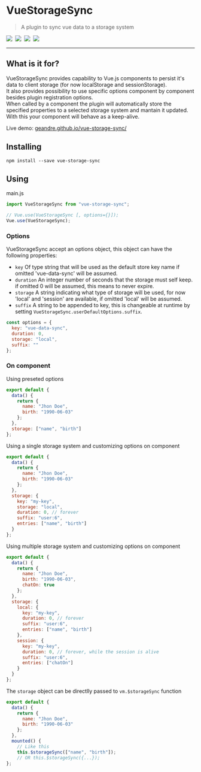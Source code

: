 # VueStorageSync

> A plugin to sync vue data to a storage system

<img src="https://badgen.net/badge/NPM/1.1.0/blue"/>&nbsp;
<img src="https://badgen.net/badge/License/ISC/green"/>&nbsp;
<img src="https://badgen.net/badge/Style%20Guide/Airbnb/grey"/>&nbsp;
<img src="https://badgen.net/badge/Language/JS/orange"/>&nbsp;

---

## What is it for?

VueStorageSync provides capability to Vue.js components to persist it's data to client storage
(for now localStorage and sessionStorage).  
It also provides possibility to use specific options component by component besides plugin
registration options.  
When called by a component the plugin will automatically store the specified properties to a
selected storage system and mantain it updated. With this your component will behave as a keep-alive.

Live demo: [geandre.github.io/vue-storage-sync/](https://geandre.github.io/vue-storage-sync/)

## Installing

```bach
npm install --save vue-storage-sync
```

## Using

main.js

```js
import VueStorageSync from "vue-storage-sync";

// Vue.use(VueStorageSync [, options={}]);
Vue.use(VueStorageSync);
```

### Options

VueStorageSync accept an options object, this object can have the following properties:

- `key` Of type string that will be used as the default store key name if omitted 'vue-data-sync' will
  be assumed.
- `duration` An integer number of seconds that the storage must self keep. if omitted 0 will be
  assumed, this means to never expire.
- `storage` A string indicating what type of storage will be used, for now 'local' and 'session' are
  available, if omitted 'local' will be assumed.
- `suffix` A string to be appended to key, this is changeable at runtime by setting `VueStorageSync.userDefaultOptions.suffix`.

```js
const options = {
  key: "vue-data-sync",
  duration: 0,
  storage: "local",
  suffix: ""
};
```

### On component

Using preseted options

```js
export default {
  data() {
    return {
      name: "Jhon Doe",
      birth: "1990-06-03"
    };
  },
  storage: ["name", "birth"]
};
```

Using a single storage system and customizing options on component

```js
export default {
  data() {
    return {
      name: "Jhon Doe",
      birth: "1990-06-03"
    };
  },
  storage: {
    key: "my-key",
    storage: "local",
    duration: 0, // forever
    suffix: "user:6",
    entries: ["name", "birth"]
  }
};
```

Using multiple storage system and customizing options on component

```js
export default {
  data() {
    return {
      name: "Jhon Doe",
      birth: "1990-06-03",
      chatOn: true
    };
  },
  storage: {
    local: {
      key: "my-key",
      duration: 0, // forever
      suffix: "user:6",
      entries: ["name", "birth"]
    },
    session: {
      key: "my-key",
      duration: 0, // forever, while the session is alive
      suffix: "user:6",
      entries: ["chatOn"]
    }
  }
};
```

The `storage` object can be directlly passed to `vm.$storageSync` function

```js
export default {
  data() {
    return {
      name: "Jhon Doe",
      birth: "1990-06-03"
    };
  },
  mounted() {
    // Like this
    this.$storageSync(["name", "birth"]);
    // OR this.$storageSync({...});
};
```
